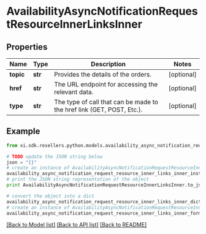 # AvailabilityAsyncNotificationRequestResourceInnerLinksInner


## Properties

Name | Type | Description | Notes
------------ | ------------- | ------------- | -------------
**topic** | **str** | Provides the details of the orders. | [optional] 
**href** | **str** | The URL endpoint for accessing the relevant data. | [optional] 
**type** | **str** | The type of call that can be made to the href link (GET, POST, Etc.).             | [optional] 

## Example

```python
from xi.sdk.resellers.python.models.availability_async_notification_request_resource_inner_links_inner import AvailabilityAsyncNotificationRequestResourceInnerLinksInner

# TODO update the JSON string below
json = "{}"
# create an instance of AvailabilityAsyncNotificationRequestResourceInnerLinksInner from a JSON string
availability_async_notification_request_resource_inner_links_inner_instance = AvailabilityAsyncNotificationRequestResourceInnerLinksInner.from_json(json)
# print the JSON string representation of the object
print AvailabilityAsyncNotificationRequestResourceInnerLinksInner.to_json()

# convert the object into a dict
availability_async_notification_request_resource_inner_links_inner_dict = availability_async_notification_request_resource_inner_links_inner_instance.to_dict()
# create an instance of AvailabilityAsyncNotificationRequestResourceInnerLinksInner from a dict
availability_async_notification_request_resource_inner_links_inner_form_dict = availability_async_notification_request_resource_inner_links_inner.from_dict(availability_async_notification_request_resource_inner_links_inner_dict)
```
[[Back to Model list]](../README.md#documentation-for-models) [[Back to API list]](../README.md#documentation-for-api-endpoints) [[Back to README]](../README.md)


